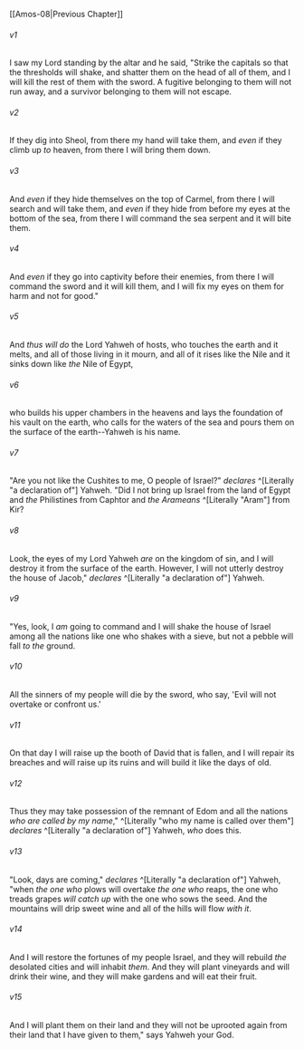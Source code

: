 ﻿---
aliases:
  - Amos 9
---

[[Amos-08|Previous Chapter]]

###### v1
I saw my Lord standing by the altar and he said, "Strike the capitals so that the thresholds will shake, and shatter them on the head of all of them, and I will kill the rest of them with the sword. A fugitive belonging to them will not run away, and a survivor belonging to them will not escape.

###### v2
If they dig into Sheol, from there my hand will take them, and _even_ if they climb up _to_ heaven, from there I will bring them down.

###### v3
And _even_ if they hide themselves on the top of Carmel, from there I will search and will take them, and _even_ if they hide from before my eyes at the bottom of the sea, from there I will command the sea serpent and it will bite them.

###### v4
And _even_ if they go into captivity before their enemies, from there I will command the sword and it will kill them, and I will fix my eyes on them for harm and not for good."

###### v5
And _thus will do_ the Lord Yahweh of hosts, who touches the earth and it melts, and all of those living in it mourn, and all of it rises like the Nile and it sinks down like _the_ Nile of Egypt,

###### v6
who builds his upper chambers in the heavens and lays the foundation of his vault on the earth, who calls for the waters of the sea and pours them on the surface of the earth--Yahweh is his name.

###### v7
"Are you not like the Cushites to me, O people of Israel?" _declares_ ^[Literally "a declaration of"] Yahweh. "Did I not bring up Israel from the land of Egypt and _the_ Philistines from Caphtor and _the Arameans_ ^[Literally "Aram"] from Kir?

###### v8
Look, the eyes of my Lord Yahweh _are_ on the kingdom of sin, and I will destroy it from the surface of the earth. However, I will not utterly destroy the house of Jacob," _declares_ ^[Literally "a declaration of"] Yahweh.

###### v9
"Yes, look, I _am_ going to command and I will shake the house of Israel among all the nations like one who shakes with a sieve, but not a pebble will fall _to the_ ground.

###### v10
All the sinners of my people will die by the sword, who say, 'Evil will not overtake or confront us.'

###### v11
On that day I will raise up the booth of David that is fallen, and I will repair its breaches and will raise up its ruins and will build it like the days of old.

###### v12
Thus they may take possession of the remnant of Edom and all the nations _who are called by my name_," ^[Literally "who my name is called over them"] _declares_ ^[Literally "a declaration of"] Yahweh, _who_ does this.

###### v13
"Look, days are coming," _declares_ ^[Literally "a declaration of"] Yahweh, "when _the one who_ plows will overtake _the one who_ reaps, the one who treads grapes _will catch up_ with the one who sows the seed. And the mountains will drip sweet wine and all of the hills will flow _with it_.

###### v14
And I will restore the fortunes of my people Israel, and they will rebuild _the_ desolated cities and will inhabit _them_. And they will plant vineyards and will drink their wine, and they will make gardens and will eat their fruit.

###### v15
And I will plant them on their land and they will not be uprooted again from their land that I have given to them," says Yahweh your God.